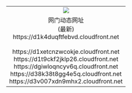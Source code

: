 ﻿<table>
  <tr></tr>
  <tr><td colspan=2 align=center><img src="https://d1k4duqftfebvd.cloudfront.net/Up/oGate.jpg" /></td></tr>
  <tr><td colspan=2 align=center>网门动态网址<br/>(最新)
<br>https://d1k4duqftfebvd.cloudfront.net
<br/>
<br>https://d1xetcnzwcokje.cloudfront.net
<br>https://d1t9ckf2jklp26.cloudfront.net
<br>https://dgiwloqncyv6q.cloudfront.net
<br>https://d38k38t8gg4e5q.cloudfront.net
<br>https://d3v007xdn9mhx2.cloudfront.net
    </td>
  </tr>
</table>
